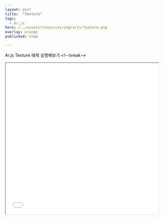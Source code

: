 ```yaml
---
layout: post
title:  "Texture"
tags:
  - Ar.js
hero: /../assets/resources/img/arjs/texture.png
overlay: orange
published: true

---
```

Ar.js Texture 예제 실행해보기
<!–-break-–>
                                                                         
<iframe width="100%" height="500px;" src="/../assets/resources/html/arjs/texture.html"></iframe>
